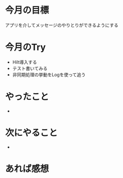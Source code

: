 # 今月の目標
アプリを介してメッセージのやりとりができるようにする
# 今月のTry
* Hilt導入する
* テスト書いてみる
* 非同期処理の挙動をLogを使って追う
# やったこと
* 
# 次にやること
* 
# あれば感想
